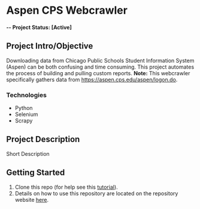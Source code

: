 # Aspen CPS Webcrawler

#### -- Project Status: [Active]

## Project Intro/Objective
Downloading data from Chicago Public Schools Student Information System (Aspen) can be both confusing and time consuming. This project automates the process of building and pulling custom reports. **Note:** This webcrawler specifically gathers data from https://aspen.cps.edu/aspen/logon.do.  

### Technologies
* Python
* Selenium
* Scrapy 

## Project Description
Short Description

## Getting Started

1. Clone this repo (for help see this [tutorial](https://help.github.com/articles/cloning-a-repository/)).
1. Details on how to use this repository are located on the repository website [here](#).

